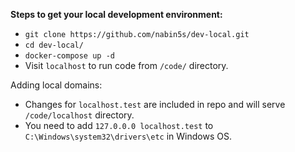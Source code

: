 <strong>Steps to get your local development environment:</strong>

* `git clone https://github.com/nabin5s/dev-local.git`
* `cd dev-local/`
* `docker-compose up -d`
* Visit `localhost` to run code from `/code/` directory.

Adding local domains:

* Changes for `localhost.test` are included in repo and will serve `/code/localhost` directory.
* You need to add `127.0.0.0 localhost.test` to `C:\Windows\system32\drivers\etc` in Windows OS.
